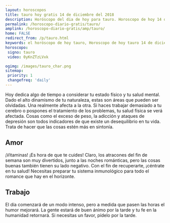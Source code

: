 ```yaml
---
layout: horoscopos
title: tauro hoy gratis 14 de diciembre del 2018 
description: Horóscopo del dia de hoy para tauro. Horoscopo de hoy 14 de diciembre del 2018. Las predicciones de amor, trabajo, vida personal gratis.
permalink: /horoscopo-diario-gratis/tauro/
amplink: /horoscopo-diario-gratis/amp/tauro/
home: FALSE
redirect_from: /p/tauro.html
keywords: el horóscopo de hoy tauro, Horoscopo de hoy tauro 14 de diciembre del 2018,horóscopo del día,horoscopo del dia de hoy,horoscopo de hoy,horoscopo de hoy tauro,tauro hoy,signos zodiacales,horóscopo de hoy,horoscopos de hoy,horoscopo tauro hoy,horoscopo de tauro de hoy,horóscopo de hoy tauro,horoscopos,tauro de hoy,los horoscopos de hoy,tauro de hoy,tauro 14 de diciembre del 2018,signos zodiacales 2018, el horoscopo de hoy
horoscopo:
 signo: tauro
 video: 0yKnZTzLVxk

ogimg: /images/tauro_char.png
sitemap:
 priority: 1
 changefreq: 'daily'
---
```



Hoy dedica algo de tiempo a considerar tu estado físico y tu salud mental. Dado el alto dinamismo de tu naturaleza, estas son áreas que pueden ser olvidadas. Una realmente afecta a la otra. Si haces trabajar demasiado a tu cerebro o pospones el tratamiento de los problemas, tu salud física se verá afectada. Cosas como el exceso de peso, la adicción y ataques de depresión son todos indicadores de que existe un desequilibrio en tu vida. Trata de hacer que las cosas estén más en sintonía.

## Amor

¡Vitaminas! ¡Es hora de que te cuides! Claro, los atracones del fin de semana son muy divertidos, junto a las noches románticas, pero las cosas buenas también tienen su lado negativo. Con el fin de recuperarte, ¡céntrate en tu salud! Necesitas preparar tu sistema inmunológico para todo el romance que hay en el horizonte.

## Trabajo

El día comenzará de un modo intenso, pero a medida que pasen las horas el humor mejorará. La gente estará de buen ánimo por la tarde y tu fe en la humanidad retornará. Si necesitas un favor, pídelo por la tarde.